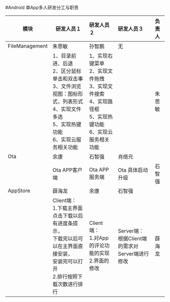 
#Android 单App多人研发分工与职责

| 模块 | 研发人员１| 研发人员２| 研发人员３| 负责人 |
| ---- |-------    |:---------|:---------|:-------|
|FileManagement|朱思敏|孙智鹏|无|
||1、目录前进、后退<br>2、区分鼠标单击和双击事<br>3、文件浏览视图：图标形式，列表形式<br>4、实现文件多选<br>5、实现热键功能<br>6、实现云服务相关功能<br>|1、实现右键菜单<br>2、实现文件拖拽<br>3、实现文件搜索<br>4、实现路径框<br>5、实现热键功能<br>6、实现云服务相关功能||朱思敏|
| Ota | 余康| 石智强| 肖络元|
||Ota APP客户端 | Ota APP服务端 | Ota 具体启动升级| 石智强||无|
|AppStore|薛海龙|余康|石智强||
||Client端：<br>1.下载主界面点击下载以后有进度条提示，<br>下载完以后可以在主界面直接安装，<br>安装完可以打开<br>2.排行按照下载次数进行排行<br>|Client端：<br>1.对App的评论功能的实现<br>2.界面的修改<br>|Server端：<br>根据Client端的需求对Server端进行修改<br>|薛海龙|

